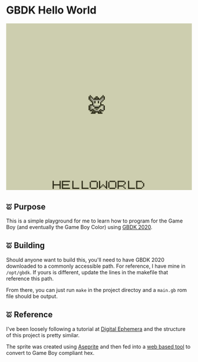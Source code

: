 # GBDK Hello World

![Screenshot](docs/screenshot.png)

## ![Sprite](/sprites/readme_icon.bmp) Purpose

This is a simple playground for me to learn how to program for the Game Boy (and eventually the Game Boy Color) using [GBDK 2020](https://github.com/Zal0/gbdk-2020/).

## ![Sprite](/sprites/readme_icon.bmp) Building

Should anyone want to build this, you'll need to have GBDK 2020 downloaded to a commonly accessible path. For reference, I have mine in `/opt/gbdk`. If yours is different, update the lines in the makefile that reference this path.

From there, you can just run `make` in the project directoy and a `main.gb` rom file should be output.

## ![Sprite](/sprites/readme_icon.bmp) Reference 

I've been loosely following a tutorial at [Digital Ephemera](https://videlais.com/2016/07/03/programming-game-boy-games-using-gbdk-part-1-configuring-programming-and-compiling/) and the structure of this project is pretty similar.

The sprite was created using [Aseprite](https://www.aseprite.org) and then fed into a [web based tool](http://jlbeard.com/gbtdg/index.html) to convert to Game Boy compliant hex.